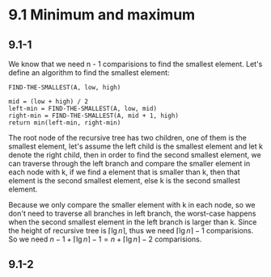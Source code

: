 # 9.1 Minimum and maximum
## 9.1-1
We know that we need n - 1 comparisions to find the smallest element. Let's define an algorithm to find the smallest element:

```
FIND-THE-SMALLEST(A, low, high)

mid = (low + high) / 2
left-min = FIND-THE-SMALLEST(A, low, mid)
right-min = FIND-THE-SMALLEST(A, mid + 1, high)
return min(left-min, right-min)
```

The root node of the recursive tree has two children, one of them is the smallest element, let's assume the left child is the smallest element and let k denote the right child, then in order to find the second smallest element, we can traverse through the left branch and compare the smaller element in each node with k, if we find a element that is smaller than k, then that element is the second smallest element, else k is the second smallest element.

Because we only compare the smaller element with k in each node, so we don't need to traverse all branches in left branch, the worst-case happens when the second smallest element in the left branch is larger than k. Since the height of recursive tree is $\lceil \lg{n} \rceil$, thus we need $\lceil \lg{n} \rceil - 1$ comparisions. So we need $n - 1 + \lceil \lg{n} \rceil - 1 = n + \lceil \lg{n} \rceil - 2$ comparisions.

## 9.1-2
